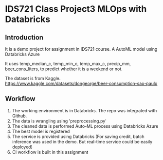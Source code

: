 # IDS721 Class Project3 MLOps with Databricks

## Introduction
It is a demo project for assignment in IDS721 course.
A AutoML model using Databricks Azure

It uses temp_median_c,	temp_min_c, temp_max_c, precip_mm, beer_cons_liters, to predict whether it is a weekend or not.

The dataset is from Kaggle. https://www.kaggle.com/datasets/dongeorge/beer-consumption-sao-paulo

## Workflow
1. The working environment is in Databricks. The repo was integrated with Github.
2. The data is wrangling using 'preprocessing.py'
3. The cleaned data is performed Auto-ML process using Databricks Azure
4. The best model is registered
5. The service is provided using Databricks (For saving credit, batch inference was used in the demo. But real-time service could be easily deployed)
6. CI workflow is built in this assignment

